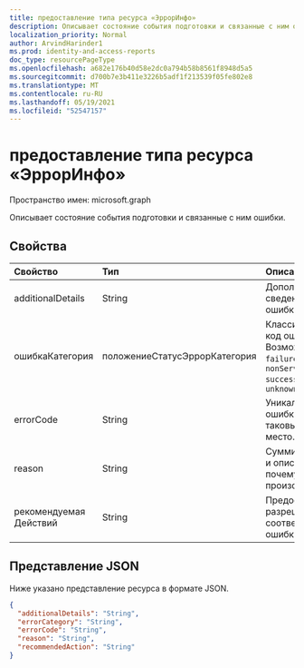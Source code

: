 ```yaml
---
title: предоставление типа ресурса «ЭррорИнфо»
description: Описывает состояние события подготовки и связанные с ним ошибки.
localization_priority: Normal
author: ArvindHarinder1
ms.prod: identity-and-access-reports
doc_type: resourcePageType
ms.openlocfilehash: a682e176b40d58e2dc0a794b58b8561f8948d5a5
ms.sourcegitcommit: d700b7e3b411e3226b5adf1f213539f05fe802e8
ms.translationtype: MT
ms.contentlocale: ru-RU
ms.lasthandoff: 05/19/2021
ms.locfileid: "52547157"
---
```

# <a name="provisioningerrorinfo-resource-type"></a>предоставление типа ресурса «ЭррорИнфо»

Пространство имен: microsoft.graph


Описывает состояние события подготовки и связанные с ним ошибки. 

## <a name="properties"></a>Свойства

| Свойство     | Тип        | Описание |
|:-------------|:------------|:------------|
|additionalDetails|String|Дополнительные сведения в случае ошибки.|
|ошибкаКатегория|положениеСтатусЭррорКатегория|Классифицирует код ошибки. Возможные `failure` значения, `nonServiceFailure` `success` , `unknownFutureValue`|
|errorCode|String|Уникальный код ошибки, если таковые имели место. [Подробнее](/azure/active-directory/reports-monitoring/concept-provisioning-logs#error-codes)|
|reason|String|Суммирует статус и описывает, почему статус произошел.|
|рекомендуемая Действий|String|Предоставляет разрешение для соответствующей ошибки.|

## <a name="json-representation"></a>Представление JSON

Ниже указано представление ресурса в формате JSON.

<!-- {
  "blockType": "resource",
  "optionalProperties": [

  ],
  "@odata.type": "microsoft.graph.provisioningErrorInfo",
  "baseType": null
}-->

```json
{
  "additionalDetails": "String",
  "errorCategory": "String",
  "errorCode": "String",
  "reason": "String",
  "recommendedAction": "String"
}
```

<!-- uuid: 16cd6b66-4b1a-43a1-adaf-3a886856ed98
2019-02-04 14:57:30 UTC -->
<!-- {
  "type": "#page.annotation",
  "description": "provisioningErrorInfo resource",
  "keywords": "",
  "section": "documentation",
  "tocPath": ""
}-->


